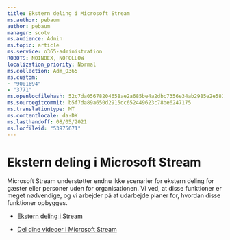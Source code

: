 ```yaml
---
title: Ekstern deling i Microsoft Stream
ms.author: pebaum
author: pebaum
manager: scotv
ms.audience: Admin
ms.topic: article
ms.service: o365-administration
ROBOTS: NOINDEX, NOFOLLOW
localization_priority: Normal
ms.collection: Adm_O365
ms.custom:
- "9001694"
- "3771"
ms.openlocfilehash: 52c7da05678204658ae2a685be4a2dbc7356e34ab2985e2e5821972c7d96ebf4
ms.sourcegitcommit: b5f7da89a650d2915dc652449623c78be6247175
ms.translationtype: MT
ms.contentlocale: da-DK
ms.lasthandoff: 08/05/2021
ms.locfileid: "53975671"
---
```

# <a name="microsoft-stream-external-sharing"></a>Ekstern deling i Microsoft Stream

Microsoft Stream understøtter endnu ikke scenarier for ekstern deling for gæster eller personer uden for organisationen. Vi ved, at disse funktioner er meget nødvendige, og vi arbejder på at udarbejde planer for, hvordan disse funktioner opbygges.

- [Ekstern deling i Stream](https://docs.microsoft.com/stream/portal-share-video#external-sharing)

- [Del dine videoer i Microsoft Stream](https://docs.microsoft.com/stream/portal-share-video)

